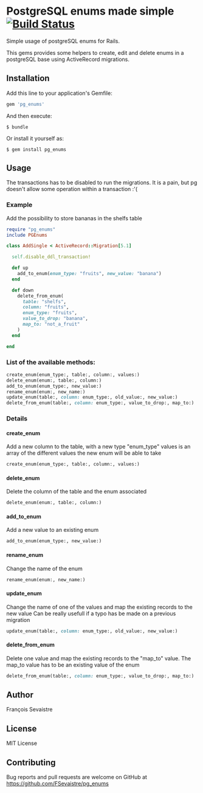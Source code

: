 # PostgreSQL enums made simple [![Build Status](https://travis-ci.org/FSevaistre/pg_enums.svg?branch=master)](https://travis-ci.org/FSevaistre/pg_enums)

Simple usage of postgreSQL enums for Rails.

This gems provides some helpers to create, edit and delete enums in a postgreSQL base using ActiveRecord migrations.

## Installation

Add this line to your application's Gemfile:

```ruby
gem 'pg_enums'
```

And then execute:

    $ bundle

Or install it yourself as:

    $ gem install pg_enums

## Usage

The transactions has to be disabled to run the migrations. 
It is a pain, but pg doesn't allow some operation within a transaction :'(

### Example

Add the possibility to store bananas in the shelfs table

```ruby
require "pg_enums"
include PGEnums

class AddSingle < ActiveRecord::Migration[5.1]

  self.disable_ddl_transaction!

  def up
    add_to_enum(enum_type: "fruits", new_value: "banana")
  end

  def down
    delete_from_enum(
      table: "shelfs",
      column: "fruits",
      enum_type: "fruits",
      value_to_drop: "banana",
      map_to: "not_a_fruit"
    )
  end

end
```

### List of the available methods: 

```ruby
create_enum(enum_type:, table:, column:, values:)
delete_enum(enum:, table:, column:)
add_to_enum(enum_type:, new_value:)
rename_enum(enum:, new_name:)
update_enum(table:, column: enum_type:, old_value:, new_value:)
delete_from_enum(table:, column: enum_type:, value_to_drop:, map_to:)
```

### Details

#### create_enum
Add a new column to the table, with a new type "enum_type"
values is an array of the different values the new enum will be able to take
```ruby
create_enum(enum_type:, table:, column:, values:)
```
#### delete_enum
Delete the column of the table and the enum associated
```ruby
delete_enum(enum:, table:, column:)
```
#### add_to_enum
Add a new value to an existing enum
```ruby
add_to_enum(enum_type:, new_value:)
```
#### rename_enum
Change the name of the enum
```ruby
rename_enum(enum:, new_name:)
```
#### update_enum
Change the name of one of the values and map the existing records to the new value
Can be really usefull if a typo has be made on a previous migration 
```ruby
update_enum(table:, column: enum_type:, old_value:, new_value:)
```
#### delete_from_enum
Delete one value and map the existing records to the "map_to" value. 
The map_to value has to be an existing value of the enum
```ruby
delete_from_enum(table:, column: enum_type:, value_to_drop:, map_to:)
```

## Author

François Sevaistre

## License

MIT License

## Contributing

Bug reports and pull requests are welcome on GitHub at https://github.com/FSevaistre/pg_enums
